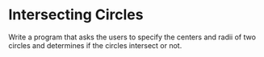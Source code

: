 # Intersecting Circles

Write a program that asks the users to specify the centers and radii of two circles and determines if the circles intersect or not.
